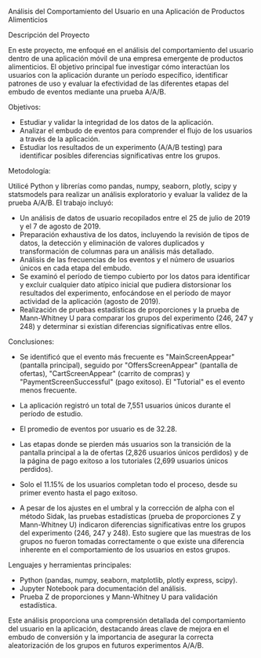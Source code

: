 Análisis del Comportamiento del Usuario en una Aplicación de Productos Alimenticios

Descripción del Proyecto<br>

En este proyecto, me enfoqué en el análisis del comportamiento del usuario dentro de una aplicación móvil de una empresa emergente de productos alimenticios. El objetivo principal fue investigar cómo interactúan los usuarios con la aplicación durante un período específico, identificar patrones de uso y evaluar la efectividad de las diferentes etapas del embudo de eventos mediante una prueba A/A/B.

Objetivos:<br>

   * Estudiar y validar la integridad de los datos de la aplicación.<br>
   * Analizar el embudo de eventos para comprender el flujo de los usuarios a través de la aplicación.<br> 
   * Estudiar los resultados de un experimento (A/A/B testing) para identificar posibles diferencias significativas entre los grupos.<br>

Metodología:<br>

Utilicé Python y librerías como pandas, numpy, seaborn, plotly, scipy y statsmodels para realizar un análisis exploratorio y evaluar la validez de la prueba A/A/B. El trabajo incluyó:<br>
    
   * Un análisis de datos de usuario recopilados entre el 25 de julio de 2019 y el 7 de agosto de 2019.<br>
   * Preparación exhaustiva de los datos, incluyendo la revisión de tipos de datos, la detección y eliminación de valores duplicados y transformación de columnas para un análisis más detallado.<br>
   * Análisis de las frecuencias de los eventos y el número de usuarios únicos en cada etapa del embudo.<br>
   * Se examinó el período de tiempo cubierto por los datos para identificar y excluir cualquier dato atípico inicial que pudiera distorsionar los resultados del experimento, enfocándose en el período de mayor actividad de la aplicación (agosto de 2019).<br>
   * Realización de pruebas estadísticas de proporciones y la prueba de Mann-Whitney U para comparar los grupos del experimento (246, 247 y 248) y determinar si existían diferencias significativas entre ellos.<br>


Conclusiones:<br>

   - Se identificó que el evento más frecuente es "MainScreenAppear" (pantalla principal), seguido por "OffersScreenAppear" (pantalla de ofertas), "CartScreenAppear" (carrito de compras) y "PaymentScreenSuccessful" (pago exitoso). El "Tutorial" es el evento menos frecuente.<br>

   - La aplicación registró un total de 7,551 usuarios únicos durante el período de estudio.<br> 

   - El promedio de eventos por usuario es de 32.28.<br> 

   - Las etapas donde se pierden más usuarios son la transición de la pantalla principal a la de ofertas (2,826 usuarios únicos perdidos) y de la página de pago exitoso a los tutoriales (2,699 usuarios únicos perdidos).<br>

   - Solo el 11.15% de los usuarios completan todo el proceso, desde su primer evento hasta el pago exitoso.<br> 

   - A pesar de los ajustes en el umbral y la corrección de alpha con el método Sidak, las pruebas estadísticas (prueba de proporciones Z y Mann-Whitney U) indicaron diferencias significativas entre los grupos del experimento (246, 247 y 248). Esto sugiere que las muestras de los grupos no fueron tomadas correctamente o que existe una diferencia inherente en el comportamiento de los usuarios en estos grupos.<br> 


Lenguajes y herramientas principales:<br>

   * Python (pandas, numpy, seaborn, matplotlib, plotly express, scipy).<br>
   * Jupyter Notebook para documentación del análisis.<br>
   * Prueba Z de proporciones y Mann-Whitney U para validación estadística.<br>

Este análisis proporciona una comprensión detallada del comportamiento del usuario en la aplicación, destacando áreas clave de mejora en el embudo de conversión y la importancia de asegurar la correcta aleatorización de los grupos en futuros experimentos A/A/B.
